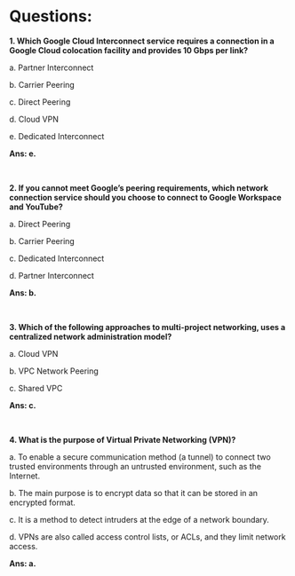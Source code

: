 # Questions:

**1. Which Google Cloud Interconnect service requires a connection in a Google Cloud colocation facility and provides 10 Gbps per link?**

a. Partner Interconnect

b. Carrier Peering

c. Direct Peering

d. Cloud VPN

e. Dedicated Interconnect

**Ans: e.**

<br/>

**2. If you cannot meet Google’s peering requirements, which network connection service should you choose to connect to Google Workspace and YouTube?**

a. Direct Peering

b. Carrier Peering

c. Dedicated Interconnect

d. Partner Interconnect

**Ans: b.**

<br/>

**3. Which of the following approaches to multi-project networking, uses a centralized network administration model?**

a. Cloud VPN

b. VPC Network Peering

c. Shared VPC

**Ans: c.**

<br/>

**4. What is the purpose of Virtual Private Networking (VPN)?**

a. To enable a secure communication method (a tunnel) to connect two trusted environments through an untrusted environment, such as the Internet.

b. The main purpose is to encrypt data so that it can be stored in an encrypted format.

c. It is a method to detect intruders at the edge of a network boundary.

d. VPNs are also called access control lists, or ACLs, and they limit network access.

**Ans: a.**

<br/>

